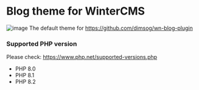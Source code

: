 # Blog theme for WinterCMS
![image](https://user-images.githubusercontent.com/904958/210078044-aaf373f3-6ac8-4976-8d69-e607441481ff.png)
The default theme for https://github.com/dimsog/wn-blog-plugin

### Supported PHP version
Please check: https://www.php.net/supported-versions.php
* PHP 8.0
* PHP 8.1
* PHP 8.2